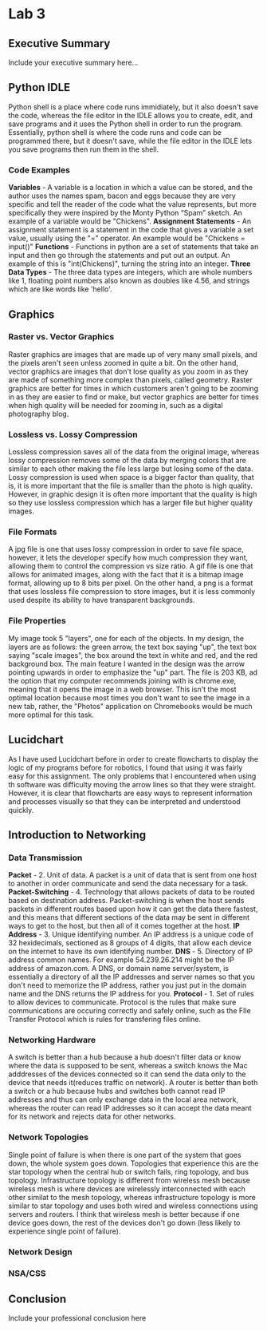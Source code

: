 # Lab 3
## Executive Summary
Include your executive summary here...

## Python IDLE
Python shell is a place where code runs immidiately, but it also doesn't save the code, whereas the file editor in the IDLE allows you to create, edit, and save programs and it uses the Python shell in order to run the program. Essentially, python shell is where the code runs and code can be programmed there, but it doesn't save, while the file editor in the IDLE lets you save programs then run them in the shell.
### Code Examples
**Variables** - A variable is a location in which a value can be stored, and the author uses the names spam, bacon and eggs because they are very specific and tell the reader of the code what the value represents, but more specifically they were inspired by the Monty Python “Spam” sketch. An example of a variable would be "Chickens".
**Assignment Statements** -  An assignment statement is a statement in the code that gives a variable a set value, usually using the "=" operator. An example would be "Chickens = input()"
**Functions** - Functions in python are a set of statements that take an input and then go through the statements and put out an output. An example of this is "int(Chickens)", turning the string into an integer.
**Three Data Types** - The three data types are integers, which are whole numbers like 1, floating point numbers also known as doubles like 4.56, and strings which are like words like 'hello'.
## Graphics
### Raster vs. Vector Graphics
Raster graphics are images that are made up of very many small pixels, and the pixels aren't seen unless zoomed in quite a bit. On the other hand, vector graphics are images that don't lose quality as you zoom in as they are made of something more complex than pixels, called geometry. Raster graphics are better for times in which customers aren't going to be zooming in as they are easier to find or make, but vector graphics are better for times when high quality will be needed for zooming in, such as a digital photography blog.
### Lossless vs. Lossy Compression
Lossless compression saves all of the data from the original image, whereas lossy compression removes some of the data by merging colors that are similar to each other making the file less large but losing some of the data. Lossy compression is used when space is a bigger factor than quality, that is, it is more important that the file is smaller than the photo is high quality. However, in graphic design it is often more important that the quality is high so they use lossless compression which has a larger file but higher quality images.
### File Formats
A jpg file is one that uses lossy compression in order to save file space, however, it lets the developer specify how much compression they want, allowing them to control the compression vs size ratio. A gif file is one that allows for animated images, along with the fact that it is a bitmap image format, allowing up to 8 bits per pixel. On the other hand, a png is a format that uses lossless file compression to store images, but it is less commonly used despite its ability to have transparent backgrounds.
### File Properties
My image took 5 "layers", one for each of the objects. In my design, the layers are as follows: the green arrow, the text box saying "up", the text box saying "scale images", the box around the text in white and red, and the red background box. The main feature I wanted in the design was the arrow pointing upwards in order to emphasize the "up" part. The file is 203 KB, ad the option that my computer recommends joining with is chrome.exe, meaning that it opens the image in a web browser. This isn't the most optimal location because most times you don't want to see the image in a new tab, rather, the "Photos" application on Chromebooks would be much more optimal for this task.

## Lucidchart
As I have used Lucidchart before in order to create flowcharts to display the logic of my programs before for robotics, I found that using it was fairly easy for this assignment. The only problems that I encountered when using th software was difficulty moving the arrow lines so that they were straight. However, it is clear that flowcharts are easy ways to represent information and processes visually so that they can be interpreted and understood quickly.

## Introduction to Networking
### Data Transmission
**Packet** - 2. Unit of data. A packet is a unit of data that is sent from one host to another in order communicate and send the data necessary for a task.
**Packet-Switching** - 4. Technology that allows packets of data to be routed based on destination address. Packet-switching is when the host sends packets in different routes based upon how it can get the data there fastest, and this means that different sections of the data may be sent in different ways to get to the host, but then all of it comes together at the host.
**IP Address** - 3. Unique identifying number. An IP address is a unique code of 32 hexidecimals, sectioned as 8 groups of 4 digits, that allow each device on the internet to have its own identifying number.
**DNS** - 5. Directory of IP address common names.  For example 54.239.26.214 might be the IP address of amazon.com. A DNS, or domain name server/system, is essentially a directory of all the IP addresses and server names so that you don't need to memorize the IP address, rather you just put in the domain name and the DNS returns the IP address for you.
**Protocol** - 1. Set of rules to allow devices to communicate. Protocol is the rules that make sure communications are occuring correctly and safely online, such as the FIle Transfer Protocol which is rules for transfering files online.
### Networking Hardware
A switch is better than a hub because a hub doesn't filter data or know where the data is supposed to be sent, whereas a switch knows the Mac adddresses of the devices connected so it can send the data only to the device that needs it(reduces traffic on network). A router is better than both a switch or a hub because hubs and switches both cannot read IP addresses and thus can only exchange data in the local area network, whereas the router can read IP addresses so it can accept the data meant for its network and rejects data for other networks.
### Network Topologies
Single point of failure is when there is one part of the system that goes down, the whole system goes down. Topologies that experience this are the star topology when the central hub or switch fails, ring topology, and bus topology. Infrastructure topology is different from wireless mesh because wireless mesh is where devices are wirelessly interconnected with each other similat to the mesh topology, whereas infrastructure topology is more similar to star topology and uses both wired and wireless connections using servers and routers. I think that wireless mesh is better because if one device goes down, the rest of the devices don't go down (less likely to experience single point of failure).
### Network Design
### NSA/CSS

## Conclusion
Include your professional conclusion here
